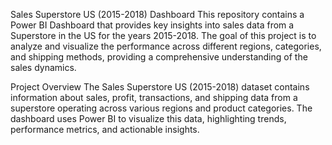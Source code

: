 Sales Superstore US (2015-2018) Dashboard
This repository contains a Power BI Dashboard that provides key insights into sales data from a Superstore in the US for the years 2015-2018. The goal of this project is to analyze and visualize the performance across different regions, categories, and shipping methods, providing a comprehensive understanding of the sales dynamics.

Project Overview
The Sales Superstore US (2015-2018) dataset contains information about sales, profit, transactions, and shipping data from a superstore operating across various regions and product categories. The dashboard uses Power BI to visualize this data, highlighting trends, performance metrics, and actionable insights.
